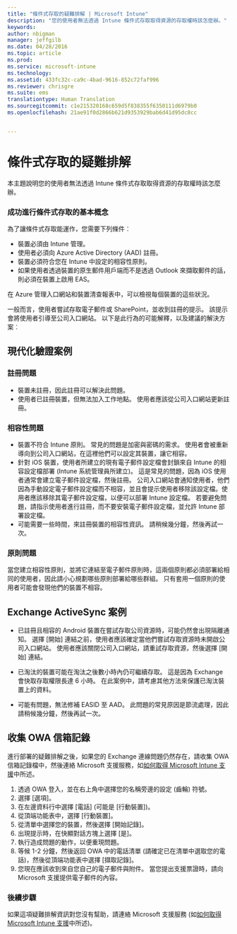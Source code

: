 ```yaml
---
title: "條件式存取的疑難排解 | Microsoft Intune"
description: "您的使用者無法透過 Intune 條件式存取取得資源的存取權時該怎麼辦。"
keywords: 
author: nbigman
manager: jeffgilb
ms.date: 04/28/2016
ms.topic: article
ms.prod: 
ms.service: microsoft-intune
ms.technology: 
ms.assetid: 433fc32c-ca9c-4bad-9616-852c72faf996
ms.reviewer: chrisgre
ms.suite: ems
translationtype: Human Translation
ms.sourcegitcommit: c1e215320168c659d5f838355f6350111d6979b0
ms.openlocfilehash: 21ae91f0d2866b621d9353929bab6d41d95dc8cc


---
```


# 條件式存取的疑難排解

本主題說明您的使用者無法透過 Intune 條件式存取取得資源的存取權時該怎麼辦。 

### 成功進行條件式存取的基本概念

為了讓條件式存取能運作，您需要下列條件︰

-   裝置必須由 Intune 管理。
-   使用者必須向 Azure Active Directory (AAD) 註冊。
-   裝置必須符合您在 Intune 中設定的相容性原則。 
-   如果使用者透過裝置的原生郵件用戶端而不是透過 Outlook 來擷取郵件的話，則必須在裝置上啟用 EAS。

在 Azure 管理入口網站和裝置清查報表中，可以檢視每個裝置的這些狀況。





一般而言，使用者嘗試存取電子郵件或 SharePoint，並收到註冊的提示。 該提示會將使用者引導至公司入口網站。 以下是此行為的可能解釋，以及建議的解決方案︰

## 現代化驗證案例

### 註冊問題

 -  裝置未註冊，因此註冊可以解決此問題。
 -  使用者已註冊裝置，但無法加入工作地點。 使用者應該從公司入口網站更新註冊。 
 
### 相容性問題

 -  裝置不符合 Intune 原則。 常見的問題是加密與密碼的需求。 使用者會被重新導向到公司入口網站，在這裡他們可以設定其裝置，讓它相容。
 -  針對 iOS 裝置，使用者所建立的現有電子郵件設定檔會封鎖來自 Intune 的相容設定檔部署 (Intune 系統管理員所建立)。 這是常見的問題，因為 iOS 使用者通常會建立電子郵件設定檔，然後註冊。 公司入口網站會通知使用者，他們因為手動設定電子郵件設定檔而不相容，並且會提示使用者移除該設定檔。使用者應該移除其電子郵件設定檔，以便可以部署 Intune 設定檔。 若要避免問題，請指示使用者進行註冊，而不要安裝電子郵件設定檔，並允許 Intune 部署設定檔。  
 -  可能需要一些時間，來註冊裝置的相容性資訊。 請稍候幾分鐘，然後再試一次。

### 原則問題

當您建立相容性原則，並將它連結至電子郵件原則時，這兩個原則都必須部署給相同的使用者，因此請小心規劃哪些原則部署給哪些群組。 只有套用一個原則的使用者可能會發現他們的裝置不相容。


## Exchange ActiveSync 案例


- 已註冊且相容的 Android 裝置在嘗試存取公司資源時，可能仍然會出現隔離通知。 選擇 [開始] 連結之前，使用者應該確定當他們嘗試存取資源時未開啟公司入口網站。 使用者應該關閉公司入口網站，請重試存取資源，然後選擇 [開始] 連結。

- 已淘汰的裝置可能在淘汰之後數小時內仍可繼續存取。 這是因為 Exchange 會快取存取權限長達 6 小時。 在此案例中，請考慮其他方法來保護已淘汰裝置上的資料。
- 可能有問題，無法修補 EASID 至 AAD。 此問題的常見原因是節流處理，因此請稍候幾分鐘，然後再試一次。 

## 收集 OWA 信箱記錄

進行部署的疑難排解之後，如果您的 Exchange 連線問題仍然存在，請收集 OWA 信箱記錄檔中，然後連絡 Microsoft 支援服務，如[如何取得 Microsoft Intune 支援](how-to-get-support-for-microsoft-intune.md)中所述。

1. 透過 OWA 登入，並在右上角中選擇您的名稱旁邊的設定 (齒輪) 符號。 
2. 選擇 [選項]。
3. 在左邊資料行中選擇 [電話] (可能是 [行動裝置])。
4. 從頂端功能表中，選擇 [行動裝置]。 
5. 從清單中選擇您的裝置，然後選擇 [開始記錄]。 
6. 出現提示時，在快顯對話方塊上選擇 [是]。 
7. 執行造成問題的動作，以便重現問題。 
8. 等候 1-2 分鐘，然後返回 OWA 中的電話清單 (請確定已在清單中選取您的電話)，然後從頂端功能表中選擇 [擷取記錄]。 
9. 您現在應該收到來自您自己的電子郵件與附件。 當您提出支援票證時，請向 Microsoft 支援提供電子郵件的內容。


### 後續步驟
如果這項疑難排解資訊對您沒有幫助，請連絡 Microsoft 支援服務 (如[如何取得 Microsoft Intune 支援](how-to-get-support-for-microsoft-intune.md)中所述)。



<!--HONumber=Jul16_HO3-->


